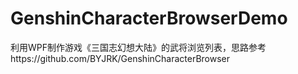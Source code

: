 # GenshinCharacterBrowserDemo
利用WPF制作游戏《三国志幻想大陆》的武将浏览列表，思路参考https://github.com/BYJRK/GenshinCharacterBrowser
